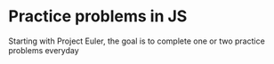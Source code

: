 # Practice problems in JS

Starting with Project Euler, the goal is to complete one or two practice problems everyday